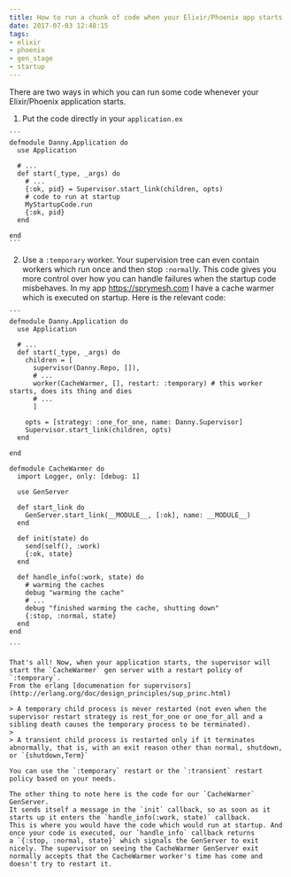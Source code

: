 ```yaml
---
title: How to run a chunk of code when your Elixir/Phoenix app starts
date: 2017-07-03 12:48:15
tags:
- elixir
- phoenix
- gen_stage
- startup
---
```


There are two ways in which you can run some code whenever your Elixir/Phoenix
application starts.

  1. Put the code directly in your `application.ex`

    ```
    defmodule Danny.Application do
      use Application

      # ...
      def start(_type, _args) do
        # ...
        {:ok, pid} = Supervisor.start_link(children, opts)
        # code to run at startup
        MyStartupCode.run
        {:ok, pid}
      end

    end
    ```

  2. Use a `:temporary` worker. Your supervision tree can even contain workers
    which run once and then stop `:normal`ly. This code gives you more control
    over how you can handle failures when the startup code misbehaves. In my app https://sprymesh.com
    I have a cache warmer which is executed on startup. Here is the relevant code:

    ```
    defmodule Danny.Application do
      use Application

      # ...
      def start(_type, _args) do
        children = [
          supervisor(Danny.Repo, []),
          # ...
          worker(CacheWarmer, [], restart: :temporary) # this worker starts, does its thing and dies
          # ...
          ]

        opts = [strategy: :one_for_one, name: Danny.Supervisor]
        Supervisor.start_link(children, opts)
      end

    end

    defmodule CacheWarmer do
      import Logger, only: [debug: 1]

      use GenServer

      def start_link do
        GenServer.start_link(__MODULE__, [:ok], name: __MODULE__)
      end

      def init(state) do
        send(self(), :work)
        {:ok, state}
      end

      def handle_info(:work, state) do
        # warming the caches
        debug "warming the cache"
        # ...
        debug "finished warming the cache, shutting down"
        {:stop, :normal, state}
      end
    end

    ```

    That's all! Now, when your application starts, the supervisor will start the `CacheWarmer` gen server with a restart policy of `:temporary`.
    From the erlang [documenation for supervisors](http://erlang.org/doc/design_principles/sup_princ.html)

    > A temporary child process is never restarted (not even when the supervisor restart strategy is rest_for_one or one_for_all and a sibling death causes the temporary process to be terminated).
    >
    > A transient child process is restarted only if it terminates abnormally, that is, with an exit reason other than normal, shutdown, or `{shutdown,Term}`

    You can use the `:temporary` restart or the `:transient` restart policy based on your needs.

    The other thing to note here is the code for our `CacheWarmer` GenServer.
    It sends itself a message in the `init` callback, so as soon as it starts up it enters the `handle_info(:work, state)` callback.
    This is where you would have the code which would run at startup. And once your code is executed, our `handle_info` callback returns
    a `{:stop, :normal, state}` which signals the GenServer to exit nicely. The supervisor on seeing the CacheWarmer GenServer exit normally accepts that the CacheWarmer worker's time has come and doesn't try to restart it.
